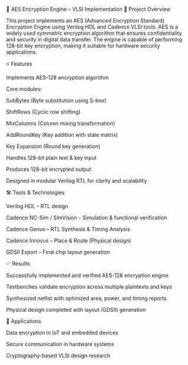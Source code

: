 🔐 AES Encryption Engine – VLSI Implementation
📌 Project Overview

This project implements an AES (Advanced Encryption Standard) Encryption Engine using Verilog HDL and Cadence VLSI tools. AES is a widely used symmetric encryption algorithm that ensures confidentiality and security in digital data transfer. The engine is capable of performing 128-bit key encryption, making it suitable for hardware security applications.

⚡ Features

Implements AES-128 encryption algorithm

Core modules:

SubBytes (Byte substitution using S-box)

ShiftRows (Cyclic row shifting)

MixColumns (Column mixing transformation)

AddRoundKey (Key addition with state matrix)

Key Expansion (Round key generation)

Handles 128-bit plain text & key input

Produces 128-bit encrypted output

Designed in modular Verilog RTL for clarity and scalability

🛠 Tools & Technologies

Verilog HDL – RTL design

Cadence NC-Sim / SimVision – Simulation & functional verification

Cadence Genus – RTL Synthesis & Timing Analysis

Cadence Innovus – Place & Route (Physical design)

GDSII Export – Final chip layout generation

✅ Results

Successfully implemented and verified AES-128 encryption engine

Testbenches validate encryption across multiple plaintexts and keys

Synthesized netlist with optimized area, power, and timing reports

Physical design completed with layout (GDSII) generation

🚀 Applications

Data encryption in IoT and embedded devices

Secure communication in hardware systems

Cryptography-based VLSI design research

